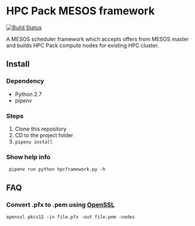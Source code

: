 # HPC Pack MESOS framework
[![Build Status](https://travis-ci.org/amat27/hpcpack-mesos.svg?branch=master)](https://travis-ci.org/amat27/hpcpack-mesos)

A MESOS scheduler framework which accepts offers from MESOS master and builds HPC Pack compute nodes for existing HPC cluster.

## Install
### Dependency
* Python 2.7
* pipenv

### Steps
1. Clone this repository
2. CD to the project folder
3. `pipenv install`

### Show help info
``` pipenv run python hpcframework.py -h```


## FAQ
### Convert .pfx to .pem using [OpenSSL](https://github.com/openssl/openssl)
```openssl pkcs12 -in file.pfx -out file.pem -nodes```